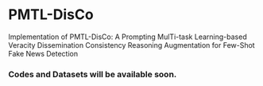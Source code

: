 # PMTL-DisCo
Implementation of PMTL-DisCo: A Prompting MulTi-task Learning-based Veracity Dissemination Consistency Reasoning Augmentation for Few-Shot Fake News Detection

### Codes and Datasets will be available soon. 
